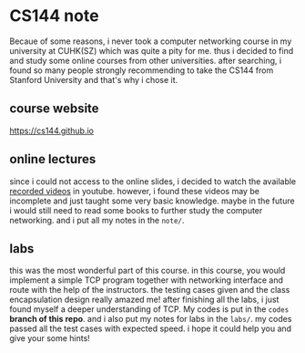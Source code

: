 # CS144 note

Becaue of some reasons, i never took a computer networking course in my university at CUHK(SZ) which was quite a pity for me. thus i decided to find and study some online courses from other universities. after searching, i found so many people strongly recommending to take the CS144 from Stanford University and that's why i chose it.

## course website

https://cs144.github.io

## online lectures

since i could not access to the online slides, i decided to watch the available [recorded videos](https://www.youtube.com/playlist?list=PLoCMsyE1cvdWKsLVyf6cPwCLDIZnOj0NS) in youtube. however, i found these videos may be incomplete and just taught some very basic knowledge. maybe in the future i would still need to read some books to further study the computer networking. and i put all my notes in the `note/`.

## labs

this was the most wonderful part of this course. in this course, you would implement a simple TCP program together with networking interface and route with the help of the instructors. the testing cases given and the class encapsulation design really amazed me! after finishing all the labs, i just found myself a deeper understanding of TCP. My codes is put in the `codes` **branch of this repo**. and i also put my notes for labs in the `labs/`. my codes passed all the test cases with expected speed. i hope it could help you and give your some hints!